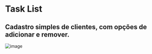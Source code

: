# Task List

## Cadastro simples de clientes, com opções de adicionar e remover.

![image](https://github.com/natalia807/Cadastro-de-clientes-fullstack/assets/93932638/b4abcc0f-0982-4690-816a-7d85d60e8496)

